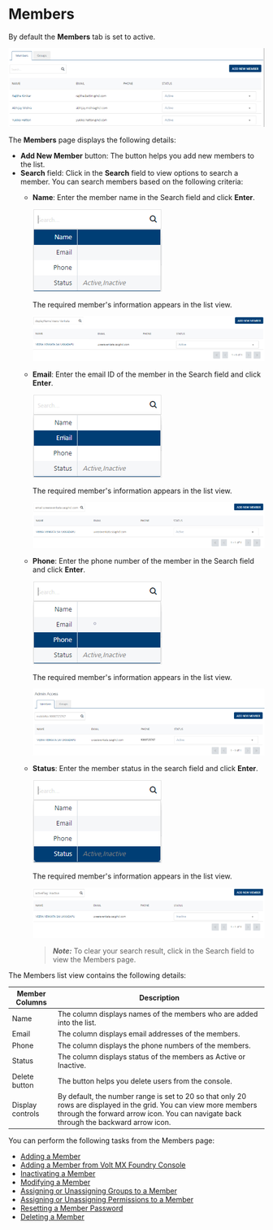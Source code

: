                              


Members
=======

By default the **Members** tab is set to active.

![](../Resources/Images/Settings/Admin_Access/Members/memberhomepage_620x183.png)

The **Members** page displays the following details:

*   **Add New Member** button: The button helps you add new members to the list.
*   **Search** field: Click in the **Search** field to view options to search a member. You can search members based on the following criteria:
    *   **Name**: Enter the member name in the Search field and click **Enter**.
        
        ![](../Resources/Images/Settings/Admin_Access/Members/searchmembername.png)
        
        The required member's information appears in the list view.
        
        ![](../Resources/Images/Settings/Admin_Access/Members/resultname_543x104.png)
        
    *   **Email**: Enter the email ID of the member in the Search field and click **Enter**.
        
        ![](../Resources/Images/Settings/Admin_Access/Members/searchmemberemail.png)
        
        The required member's information appears in the list view.
        
        ![](../Resources/Images/Settings/Admin_Access/Members/resultemail_538x95.png)
        
    *   **Phone**: Enter the phone number of the member in the Search field and click **Enter**.
        
        ![](../Resources/Images/Settings/Admin_Access/Members/searchmemberphone.png)
        
        The required member's information appears in the list view.
        
        ![](../Resources/Images/Settings/Admin_Access/Members/resultmobile_540x97.png)
        
    *   **Status**: Enter the member status in the search field and click **Enter**.
        
        ![](../Resources/Images/Settings/Admin_Access/Members/searchmemberstatus.png)
        
        The required member's information appears in the list view.
        
        ![](../Resources/Images/Settings/Admin_Access/Members/resultactiveflag_543x142.png)
        
        > **_Note:_** To clear your search result, click in the Search field to view the Members page.
        

The Members list view contains the following details:

  
| Member Columns | Description |
| --- | --- |
| Name | The column displays names of the members who are added into the list. |
| Email | The column displays email addresses of the members. |
| Phone | The column displays the phone numbers of the members. |
| Status | The column displays status of the members as Active or Inactive. |
| Delete button | The button helps you delete users from the console. |
| Display controls | By default, the number range is set to 20 so that only 20 rows are displayed in the grid. You can view more members through the forward arrow icon. You can navigate back through the backward arrow icon. |

  
You can perform the following tasks from the Members page:

*   [Adding a Member](Adding_a_User.md)
*   [Adding a Member from Volt MX Foundry Console](Adding_a_Member_from_Foundry_Console.md)
*   [Inactivating a Member](Inactivating_Users.md)
*   [Modifying a Member](Modifying_a_User.md)
*   [Assigning or Unassigning Groups to a Member](Assigning_or_Unassigning_Groups_to_Users.md)
*   [Assigning or Unassigning Permissions to a Member](Assigning_or_Unassigning_Permissions_to_a_User.md)
*   [Resetting a Member Password](Resetting_User_Password.md)
*   [Deleting a Member](Deleting_a_User.md)
